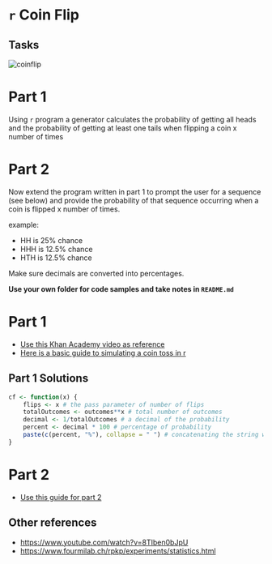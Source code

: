 # `r` Coin Flip

## Tasks

![coinflip](https://68.media.tumblr.com/cf0b431f9472e7ae28034fc840263625/tumblr_o0n2lhOtzH1t0qqjbo1_500.gif)

# Part 1

Using `r` program a generator calculates the probability of getting all heads and
the probability of getting at least one tails when flipping a coin x number of times

# Part 2

Now extend the program written in part 1 to prompt the user for a sequence (see below) and provide the probability of that sequence occurring when a coin is flipped x number of times.  

example:

-   HH is 25% chance
-   HHH is 12.5% chance
-   HTH is 12.5% chance

Make sure decimals are converted into percentages.

**Use your own folder for code samples and take notes in `README.md`**

# Part 1

-   [Use this Khan Academy video as reference](https://www.youtube.com/watch?v=mkyZ45KQYi4&list=PL06A16C388F14E6FE&index=6)
-   [Here is a basic guide to simulating a coin toss in r](http://www.rfortraders.com/simulation-of-a-coin-toss-in-r/)

## Part 1 Solutions

```r
cf <- function(x) {
    flips <- x # the pass parameter of number of flips
    totalOutcomes <- outcomes**x # total number of outcomes
    decimal <- 1/totalOutcomes # a decimal of the probability
    percent <- decimal * 100 # percentage of probability
    paste(c(percent, "%"), collapse = " ") # concatenating the string with percent sign
}
```

# Part 2

-   [Use this guide for part 2](https://www.fourmilab.ch/rpkp/experiments/statistics.html)

## Other references

-   <https://www.youtube.com/watch?v=8TIben0bJpU>
-   <https://www.fourmilab.ch/rpkp/experiments/statistics.html>


